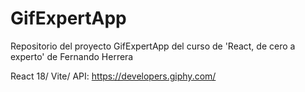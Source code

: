 # GifExpertApp

Repositorio del proyecto GifExpertApp del curso de 'React, de cero a experto' de Fernando Herrera

React 18/
Vite/
API: https://developers.giphy.com/
